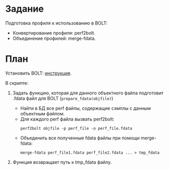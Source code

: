 # Задание
Подготовка профиля к использованию в BOLT:
- Конвертирование профиля: perf2bolt.
- Объединение профилей: merge-fdata.
# План
Установить BOLT: [инструкция](https://github.com/llvm/llvm-project/tree/main/bolt#manual-build).

В скрипте:
1. Задать функцию, которая для данного объектного файла подготовит .fdata файл
    для BOLT (`prepare_fdata(objfile)`)
    - Найти в БД все perf файлы, содержащие сэмплы с данным объектным файлом.
    - Для каждого perf файла вызвать perf2bolt:
        ```
        perf2bolt objfile -p perf_file -o perf_file.fdata
        ```
    - Объединить все полученные fdata файлы при помощи merge-fdata:
        ```
        merge-fdata perf_file1.fdata perf_file2.fdata ... > tmp_fdata
        ```
        
2. Функция возвращает путь к tmp_fdata файлу.

